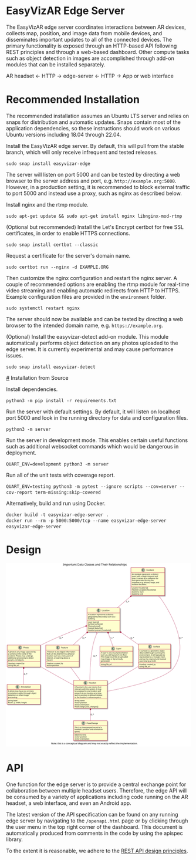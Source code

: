 # EasyVizAR Edge Server

The EasyVizAR edge server coordinates interactions between AR devices, collects
map, position, and image data from mobile devices, and disseminates important
updates to all of the connected devices. The primary functionality is exposed
through an HTTP-based API following REST principles and through a web-based
dashboard. Other compute tasks such as object detection in images are
accomplished through add-on modules that can be installed separately.

AR headset <- HTTP -> edge-server <- HTTP -> App or web interface

# Recommended Installation

The recommended installation assumes an Ubuntu LTS server and relies on snaps
for distribution and automatic updates. Snaps contain most of the application
dependencies, so these instructions should work on various Ubuntu versions
including 18.04 through 22.04.

Install the EasyVizAR edge server. By default, this will pull from the stable
branch, which will only receive infrequent and tested releases.

```console
sudo snap install easyvizar-edge
```

The server will listen on port 5000 and can be tested by directing a web
browser to the server address and port, e.g. `http://example.org:5000`.
However, in a production setting, it is recommended to block external traffic
to port 5000 and instead use a proxy, such as nginx as described below.

Install nginx and the rtmp module.

```console
sudo apt-get update && sudo apt-get install nginx libnginx-mod-rtmp
```

(Optional but recommended) Install the Let's Encrypt certbot for free SSL
certificates, in order to enable HTTPS connections.

```console
sudo snap install certbot --classic
```

Request a certificate for the server's domain name.

```console
sudo certbot run --nginx -d EXAMPLE.ORG
```

Then customize the nginx configuration and restart the nginx server. A couple
of recommended options are enabling the rtmp module for real-time video
streaming and enabling automatic redirects from HTTP to HTTPS. Example
configuration files are provided in the `environment` folder.

```console
sudo systemctl restart nginx
```

The server should now be available and can be tested by directing a web
browser to the intended domain name, e.g. `https://example.org`.

(Optional) Install the easyvizar-detect add-on module. This module
automatically performs object detection on any photos uploaded to the edge
server. It is currently experimental and may cause performance issues.

```console
sudo snap install easyvizar-detect
```

[#](#) Installation from Source

Install dependencies.

```console
python3 -m pip install -r requirements.txt
```

Run the server with default settings. By default, it will listen on localhost
port 5000 and look in the running directory for data and configuration files.

```console
python3 -m server
```

Run the server in development mode. This enables certain useful functions such
as additional websocket commands which would be dangerous in deployment.

```console
QUART_ENV=development python3 -m server
```

Run all of the unit tests with coverage report.

```console
QUART_ENV=testing python3 -m pytest --ignore scripts --cov=server --cov-report term-missing:skip-covered
```

Alternatively, build and run using Docker.

```console
docker build -t easyvizar-edge-server .
docker run --rm -p 5000:5000/tcp --name easyvizar-edge-server easyvizar-edge-server
```

# Design

![Class UML Diagram](./docs/classes.svg)

# API

One function for the edge server is to provide a central exchange point for
collaboration between multiple headset users. Therefore, the edge API will be
consumed by a variety of applications including code running on the AR headset,
a web interface, and even an Android app.

The latest version of the API specification can be found on any running edge
server by navigating to the `/openapi.html` page or by clicking through the user
menu in the top right corner of the dashboard. This document is automatically
produced from comments in the code by using the apispec library.

To the extent it is reasonable, we adhere to the [REST API design principles](https://docs.microsoft.com/en-us/azure/architecture/best-practices/api-design).
